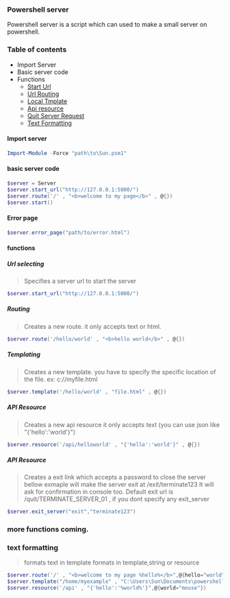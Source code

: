 ### Powershell server

Powershell server is a script which can used to make  a small server on powershell.

### Table of contents
* Import Server
* Basic server code
* Functions
	* <a href="#starturl">Start Url</a>
	*  <a href="#route">Url Routing</a>
	* <a href="#template">Local Tmplate</a>
	* <a href="#api">Api resource</a>
	* <a href="#exit">Quit Server Request </a>
	* <a href="#textformat">Text Formatting </a>

#### Import server
```powershell
Import-Module -Force "path\to\Sun.psm1"
```
####  basic server code
```powershell
$server = Server
$server.start_url("http://127.0.0.1:5000/")
$server.route('/' , "<b>welcome to my page</b>" , @{})
$server.start()
```
#### Error page
```powershell
$server.error_page("path/to/error.html")
```
#### functions


#####  <span name="starturl">Url selecting</span>
> Specifies a server url to start  the server
```powershell
$server.start_url("http://127.0.0.1:5000/")
```
##### <span name="route">Routing</span>
> Creates a new route.
> it only accepts text or html.
```powershell
$server.route('/hello/world' , "<b>hello world</b>" , @{})
```
##### <span name="template">Templating</span>
> Creates a new template.
> you have to specify the specific location of the file.
> ex: c://myfile.html
```powershell
$server.template('/hello/world' , "file.html" , @{})
```

##### <span name="api">API Resource</span>
> Creates a new api resource
> it only accepts text (you can use json like "{'hello':'world'}")
```powershell
$server.resource('/api/helloworld' , "{'hello':'world'}" , @{})
```

##### <span name="exit">API Resource</span>
> Creates a exit link which accepts a password to close the server
> bellow exmaple will make the server exit at /exit/terminate123
> It will ask for confirmation in console too.
> Default exit url is /quit/TERMINATE_SERVER_01 , if you dont specify any exit_server
```powershell
$server.exit_server("exit","terminate123")
```


### more functions coming.



### <span name="textformat">text formatting</span>
> formats text in template
> formats in template,string or resource
```powershell
$server.route('/' , "<b>welcome to my page %hello%</b>",@{hello="world"})
$server.template("/home/myexample" , "C:\Users\Sun\Documents\powershell\file.html",@{user="Sun"; hi="hello"})
$server.resource('/api' , "{'hello':'%world%'}",@{world="mouse"})
```

